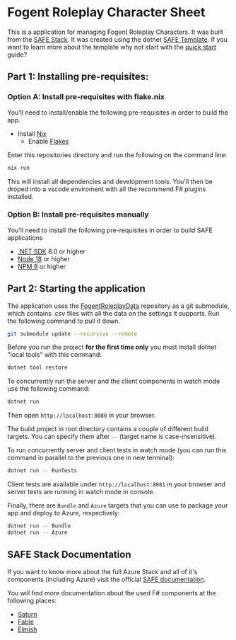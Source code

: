 # Fogent Roleplay Character Sheet

This is a application for managing Fogent Roleplay Characters. It was built from the [SAFE Stack](https://safe-stack.github.io/). It was created using the dotnet [SAFE Template](https://safe-stack.github.io/docs/template-overview/). If you want to learn more about the template why not start with the [quick start](https://safe-stack.github.io/docs/quickstart/) guide?

## Part 1: Installing pre-requisites:

### Option A: Install pre-requisites with flake.nix

You'll need to install/enable the following pre-requisites in order to build the app.

- Install [Nix](https://nixos.org/)
    - Enable [Flakes](https://nixos.wiki/wiki/Flakes)

Enter this repositories directory and run the following on the command line:

```bash
nix run
```

This will install all dependencies and development tools. You'll then be droped into a vscode enviroment with all the recommend F# plugins installed.

### Option B: Install pre-requisites manually

You'll need to install the following pre-requisites in order to build SAFE applications

* [.NET SDK](https://www.microsoft.com/net/download) 8.0 or higher
* [Node 18](https://nodejs.org/en/download/) or higher
* [NPM 9](https://www.npmjs.com/package/npm) or higher

## Part 2: Starting the application

The application uses the [FogentRoleplayData](https://github.com/JackDanna/FogentRoleplayData) repository as a git submodule, which contains .csv files with all the data on the settings it supports. Run the following command to pull it down.

```bash
git submodule update --recursive --remote
```

Before you run the project **for the first time only** you must install dotnet "local tools" with this command:

```bash
dotnet tool restore
```

To concurrently run the server and the client components in watch mode use the following command:

```bash
dotnet run
```

Then open `http://localhost:8080` in your browser.

The build project in root directory contains a couple of different build targets. You can specify them after `--` (target name is case-insensitive).

To run concurrently server and client tests in watch mode (you can run this command in parallel to the previous one in new terminal):

```bash
dotnet run -- RunTests
```

Client tests are available under `http://localhost:8081` in your browser and server tests are running in watch mode in console.

Finally, there are `Bundle` and `Azure` targets that you can use to package your app and deploy to Azure, respectively:

```bash
dotnet run -- Bundle
dotnet run -- Azure
```

## SAFE Stack Documentation

If you want to know more about the full Azure Stack and all of it's components (including Azure) visit the official [SAFE documentation](https://safe-stack.github.io/docs/).

You will find more documentation about the used F# components at the following places:

* [Saturn](https://saturnframework.org/)
* [Fable](https://fable.io/docs/)
* [Elmish](https://elmish.github.io/elmish/)
